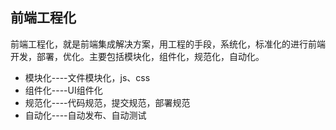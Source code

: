 ## 前端工程化
前端工程化，就是前端集成解决方案，用工程的手段，系统化，标准化的进行前端开发，部署，优化。主要包括模块化，组件化，规范化，自动化。
+ 模块化----文件模块化，js、css
+ 组件化----UI组件化
+ 规范化----代码规范，提交规范，部署规范
+ 自动化----自动发布、自动测试
